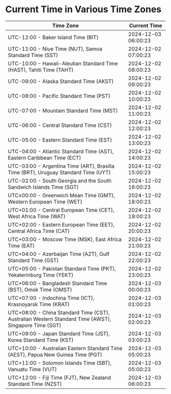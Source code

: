 # Current Time in Various Time Zones

| Time Zone | Current Time |
|-----------|--------------|
| UTC-12:00 - Baker Island Time (BIT) | 2024-12-03 06:00:23 |
| UTC-11:00 - Niue Time (NUT), Samoa Standard Time (SST) | 2024-12-02 07:00:23 |
| UTC-10:00 - Hawaii-Aleutian Standard Time (HAST), Tahiti Time (TAHT) | 2024-12-02 08:00:23 |
| UTC-09:00 - Alaska Standard Time (AKST) | 2024-12-02 09:00:23 |
| UTC-08:00 - Pacific Standard Time (PST) | 2024-12-02 10:00:23 |
| UTC-07:00 - Mountain Standard Time (MST) | 2024-12-02 11:00:23 |
| UTC-06:00 - Central Standard Time (CST) | 2024-12-02 12:00:23 |
| UTC-05:00 - Eastern Standard Time (EST) | 2024-12-02 13:00:23 |
| UTC-04:00 - Atlantic Standard Time (AST), Eastern Caribbean Time (ECT) | 2024-12-02 14:00:23 |
| UTC-03:00 - Argentina Time (ART), Brasília Time (BRT), Uruguay Standard Time (UYT) | 2024-12-02 15:00:23 |
| UTC-02:00 - South Georgia and the South Sandwich Islands Time (SGT) | 2024-12-02 16:00:23 |
| UTC±00:00 - Greenwich Mean Time (GMT), Western European Time (WET) | 2024-12-02 18:00:23 |
| UTC+01:00 - Central European Time (CET), West Africa Time (WAT) | 2024-12-02 19:00:23 |
| UTC+02:00 - Eastern European Time (EET), Central Africa Time (CAT) | 2024-12-02 20:00:23 |
| UTC+03:00 - Moscow Time (MSK), East Africa Time (EAT) | 2024-12-02 21:00:23 |
| UTC+04:00 - Azerbaijan Time (AZT), Gulf Standard Time (GST) | 2024-12-02 22:00:23 |
| UTC+05:00 - Pakistan Standard Time (PKT), Yekaterinburg Time (YEKT) | 2024-12-02 23:00:23 |
| UTC+06:00 - Bangladesh Standard Time (BST), Omsk Time (OMST) | 2024-12-03 00:00:23 |
| UTC+07:00 - Indochina Time (ICT), Krasnoyarsk Time (KRAT) | 2024-12-03 01:00:23 |
| UTC+08:00 - China Standard Time (CST), Australian Western Standard Time (AWST), Singapore Time (SGT) | 2024-12-03 02:00:23 |
| UTC+09:00 - Japan Standard Time (JST), Korea Standard Time (KST) | 2024-12-03 03:00:23 |
| UTC+10:00 - Australian Eastern Standard Time (AEST), Papua New Guinea Time (PGT) | 2024-12-03 05:00:23 |
| UTC+11:00 - Solomon Islands Time (SBT), Vanuatu Time (VUT) | 2024-12-03 05:00:23 |
| UTC+12:00 - Fiji Time (FJT), New Zealand Standard Time (NZST) | 2024-12-03 06:00:23 |
